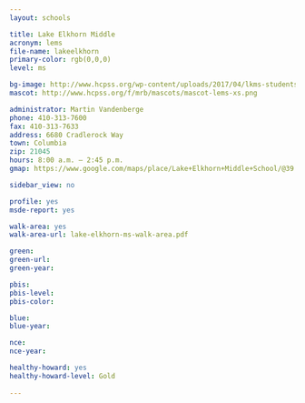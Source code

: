 ```yaml
---
layout: schools

title: Lake Elkhorn Middle
acronym: lems
file-name: lakeelkhorn
primary-color: rgb(0,0,0)
level: ms

bg-image: http://www.hcpss.org/wp-content/uploads/2017/04/lkms-students-running-club.jpg
mascot: http://www.hcpss.org/f/mrb/mascots/mascot-lems-xs.png

administrator: Martin Vandenberge
phone: 410-313-7600
fax: 410-313-7633
address: 6680 Cradlerock Way
town: Columbia
zip: 21045
hours: 8:00 a.m. – 2:45 p.m.
gmap: https://www.google.com/maps/place/Lake+Elkhorn+Middle+School/@39.1918436,-76.8451647,17z/data=!3m1!4b1!4m2!3m1!1s0x89b7dfcb4cd74a8f:0x413379eedb15b501?hl=en

sidebar_view: no

profile: yes
msde-report: yes

walk-area: yes
walk-area-url: lake-elkhorn-ms-walk-area.pdf

green:
green-url:
green-year:

pbis:
pbis-level:
pbis-color:

blue: 
blue-year:

nce:
nce-year:

healthy-howard: yes
healthy-howard-level: Gold
 
---
```

